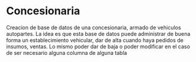 # Concesionaria
Creacion de base de datos de una concesionaria, armado de vehiculos autopartes. La idea es que esta base de datos puede administrar de buena forma un establecimiento vehicular, dar de alta  cuando haya pedidos de insumos, ventas. Lo mismo poder dar de baja o poder modificar en el caso de ser necesario alguna columna de alguna tabla
